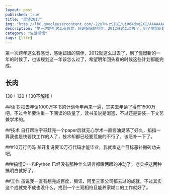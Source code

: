```yaml
---
layout: post
published: true
title: "展望2013"
img: "http://lh6.googleusercontent.com/-22y7M-zSIuI/Ui084dsq2XI/AAAAAAAAAbk/G87pMV4XfaY/w1024-h768-no/original_Fl4I_485a0000b776125c.jpg"
description: "第一次跨年这么有感觉，感谢妞妞的陪伴，2012就这么过去了，到了憧憬新的一年的时候了，也该规划这一年该怎么过了，希望明年回头看的时候这些计划都能完成。"
category: "生活感悟" 
tags: [life]
---
```


第一次跨年这么有感觉，感谢妞妞的陪伴，2012就这么过去了，到了憧憬新的一年的时候了，也该规划这一年该怎么过了，希望明年回头看的时候这些计划都能完成。

## 长肉
130！130！130不解释！

##读书
把去年读1000万字书的计划今年再来一遍，其实去年读了得有1500万吧，不过今年要注重一下阅读的质量了，读书虽说是消遣，不过还是要装一下文艺兼学术的。

##技术
自打帮浩宇哥赶完一个paper后就无心学术一直酱油晃荡了好久，掐指一算我也是快要找工作的人了，技术却都已经要荒废的不行了，该恶补一下了。

###10万行代码
某开复说要10万行代码才能毕业，我就拿这个目标恶补搬砖功夫吧。

###搞懂C++和Python
已经没有那种什么语言都瞅两眼的冲动了，老实把这两种搞明白就好了。

##工作
虽说我一直有想完成百度、腾讯、阿里三家公司都去过的成就，不过其实这个成就完不成也没什么，找到一个三观相符且能养家糊口的工作就好了。
